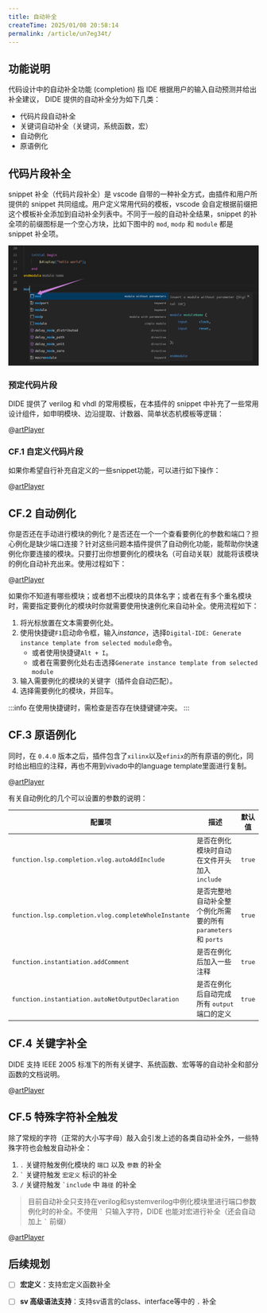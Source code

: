 ```yaml
---
title: 自动补全
createTime: 2025/01/08 20:58:14
permalink: /article/un7eg34t/
---
```


## 功能说明

代码设计中的自动补全功能 (completion) 指 IDE 根据用户的输入自动预测并给出补全建议， DIDE 提供的自动补全分为如下几类：

- 代码片段自动补全
- 关键词自动补全（关键词，系统函数，宏）
- 自动例化
- 原语例化


## 代码片段补全

snippet 补全（代码片段补全）是 vscode 自带的一种补全方式，由插件和用户所提供的 snippet 共同组成。用户定义常用代码的模板，vscode 会自定根据前缀把这个模板补全添加到自动补全列表中。不同于一般的自动补全结果，snippet 的补全项的前缀图标是一个空心方块，比如下图中的 `mod`, `modp` 和 `module` 都是 snippet 补全项。

![](./images/completion-snippet.png)

### 预定代码片段

DIDE 提供了 verilog 和 vhdl 的常用模板，在本插件的 snippet 中补充了一些常用设计组件，如申明模块、边沿提取、计数器、简单状态机模板等逻辑：

@[artPlayer](/videos/lsp/completion-snippet.mp4)

### CF.1 自定义代码片段

如果你希望自行补充自定义的一些snippet功能，可以进行如下操作：

@[artPlayer](/videos/lsp/completion-user-define-snippet.mp4)


## CF.2 自动例化

你是否还在手动进行模块的例化？是否还在一个一个查看要例化的参数和端口？担心例化是缺少端口连接？针对这些问题本插件提供了自动例化功能，能帮助你快速例化你要连接的模块。只要打出你想要例化的模块名（可自动关联）就能将该模块的例化自动补充出来。使用过程如下：

@[artPlayer](/videos/lsp/completion-common-instance.mp4)

如果你不知道有哪些模块；或者想不出模块的具体名字；或者在有多个重名模块时，需要指定要例化的模块时你就需要使用快速例化来自动补全。使用流程如下：

1. 将光标放置在文本需要例化处。
2. 使用快捷键`F1`启动命令框，输入*instance*，选择`Digital-IDE: Generate instance template from selected module`命令。
   - 或者使用快捷键`Alt + I`。
   - 或者在需要例化处右击选择`Generate instance template from selected module`
3. 输入需要例化的模块的关键字（插件会自动匹配）。
4. 选择需要例化的模块，并回车。

:::info
在使用快捷键时，需检查是否存在快捷键键冲突。
:::

## CF.3 原语例化
同时，在 `0.4.0` 版本之后，插件包含了`xilinx`以及`efinix`的所有原语的例化，同时给出相应的注释，再也不用到vivado中的language template里面进行复制。

@[artPlayer](/videos/lsp/completion-primitive.mp4)



有关自动例化的几个可以设置的参数的说明：

| 配置项                                      | 描述                                                                 | 默认值  |
|---------------------------------------------|----------------------------------------------------------------------|---------|
| `function.lsp.completion.vlog.autoAddInclude` | 是否在例化模块时自动在文件开头加入 `include`                          | `true`  |
| `function.lsp.completion.vlog.completeWholeInstante` | 是否完整地自动补全整个例化所需要的所有 `parameters` 和 `ports` | `true`  |
| `function.instantiation.addComment`          | 是否在例化后加入一些注释                                             | `true`  |
| `function.instantiation.autoNetOutputDeclaration` | 是否在例化后自动完成所有 `output` 端口的定义                     | `true`  |

## CF.4 关键字补全

DIDE 支持 IEEE 2005 标准下的所有关键字、系统函数、宏等等的自动补全和部分函数的文档说明。

@[artPlayer](/videos/lsp/completion-keyword.mp4)

## CF.5 特殊字符补全触发

除了常规的字符（正常的大小写字母）敲入会引发上述的各类自动补全外，一些特殊字符也会触发自动补全：
1. `.` 关键符触发例化模块的 `端口` 以及 `参数` 的补全
2. <code>\`</code> 关键符触发 `宏定义` 标识的补全
3. <code>/</code> 关键符触发 <code>\`include</code> 中 `路径` 的补全

> 目前自动补全只支持在verilog和systemverilog中例化模块里进行端口参数例化时的补全。不使用 <code>\`</code> 只输入字符，DIDE 也能对宏进行补全（还会自动加上 <code>\`</code> 前缀）

@[artPlayer](/videos/lsp/completion-special-trigger.mp4)
    
## 后续规划

- [ ] **宏定义**：支持宏定义函数补全
- [ ] **sv 高级语法支持**：支持sv语言的class、interface等中的 `.` 补全

